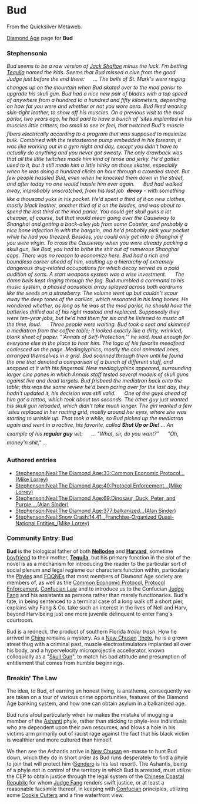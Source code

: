 
# Bud

From the Quicksilver Metaweb.

[Diamond Age](/diamond-age) page for **Bud**
### Stephensonia


*Bud seems to be a raw version of [Jack Shaftoe](/jack-shaftoe) minus the luck. I'm betting [Tequila](/tequila) named the kids. Seems that Bud missed a clue from the good Judge just before the end there:
     ... The bells of St. Mark's were ringing changes up on the mountain when Bud skated over to the mod parlor to upgrade his skull gun. Bud had a nice new pair of blades with a top speed of anywhere from a hundred to a hundred and fifty kilometers, depending on how fat you were and whether or not you wore aero. Bud liked wearing skin-tight leather, to show off his muscles. On a previous visit to the mod parlor, two years ago, he had paid to have a bunch of 'sites implanted in his muscles little critters; too small to see or feel, that twitched Bud's muscle fibers electrically according to a program that was supposed to maximize bulk. Combined with the testosterone pump embedded in his forearm, it was like working out in a gym night and day, except you didn't have to actually do anything and you never got sweaty. The only drawback was that all the little twitches made him kind of tense and jerky. He'd gotten used to it, but it still made him a little hinky on those skates, especially when he was doing a hundred clicks an hour through a crowded street. But few people hassled Bud, even when he knocked them down in the street, and after today no one would hassle him ever again.
     Bud had walked away, improbably unscratched, from his last job  **decoy** - with something like a thousand yuks in his pocket. He'd spent a third of it on new clothes, mostly black leather, another third of it on the blades, and was about to spend the last third at the mod parlor. You could get skull guns a lot cheaper, of course, but that would mean going over the Causeway to Shanghai and getting a back-alley job from some Coaster, and probably a nice bone infection in with the bargain, and he'd probably pick your pocket while he had you theezed. Besides, you could only get into a Shanghai if you were virgin. To cross the Causeway when you were already packing a skull gun, like Bud, you had to bribe the shit out of numerous Shanghai cops. There was no reason to economize here. Bud had a rich and boundless career ahead of him, vaulting up a hierarchy of extremely dangerous drug-related occupations for which decoy served as a paid audition of sorts. A start weapons system was a wise investment.
     The damn bells kept ringing through the fog. Bud mumbled a command to his music system, a phased acoustical array splayed across both eardrums like the seeds on a strawberry. The volume went up but couldn't scour away the deep tones of the carillon, which resonated in his long bones. He wondered whether, as long as he was at the mod parlor, he should have the batteries drilled out of his right mastoid and replaced. Supposedly they were ten-year jobs, but he'd had them for six and he listened to music all the time, loud.
     Three people were waiting. Bud took a seat and skimmed a mediatron from the coffee table; it looked exactly like a dirty, wrinkled, blank sheet of paper. "'Annals of Self-Protection,'" he said, loud enough for everyone else in the place to hear him. The logo of his favorite meedfeed coalesced on the page. Mediaglyphics, mostly the cool animated ones, arranged themselves in a grid. Bud scanned through them until he found the one that denoted a comparison of a bunch of different stuff, and snapped at it with his fingernail. New mediaglyphics appeared, surrounding larger cine panes in which Annals staff tested several models of skull guns against live and dead targets. Bud frisbeed the mediatron back onto the table; this was the same review he'd been poring over for the last day, they hadn't updated it, his decision was still valid.
     One of the guys ahead of him got a tattoo, which took about ten seconds. The other guy just wanted his skull gun reloaded, which didn't take much longer. The girl wanted a few 'sites replaced in her racting grid, mostly around her eyes, where she was starting to wrinkle up. That took a while, so Bud picked up the mediatron again and went in a ractive, his favorite, called **Shut Up or Die!** ...
An example of his **regular guy** wit:
     ... "What, sir, do you want?"
     "Oh, money'n shit," ...*
### Authored entries


* [Stephenson:Neal:The Diamond Age:33:Common Economic Protocol...(Mike Lorrey)](/stephenson-neal-the-diamond-age-33-common-economic-protocol-mike-lorrey)
* [Stephenson:Neal:The Diamond Age:40:Protocol Enforcement...(Mike Lorrey)](/stephenson-neal-the-diamond-age-40-protocol-enforcement-mike-lorrey)
* [Stephenson:Neal:The Diamond Age:69:Dinosaur, Duck, Peter, and Purple ...(Alan Sinder)](/stephenson-neal-the-diamond-age-69-dinosaur-duck-peter-and-purple-alan-sinder)
* [Stephenson:Neal:The Diamond Age:377:balkanized...(Alan Sinder)](/stephenson-neal-the-diamond-age-377-balkanized-alan-sinder)
* [Stephenson:Neal:Snow Crash:14,41:\_Franchise-Organized Quasi-National Entities\_(Mike Lorrey)](/stephenson-neal-snow-crash-14-41-franchise-organized-quasi-national-entities-mike-lorrey)


### Community Entry: Bud


**Bud** is the biological father of both **[Nellodee](/princess-nell)** and **[Harvard](/harv)**, sometime [boyfriend](/110-degress-in-the-shade) to their mother, **[Tequila](/tequila)**, but his primary function in the plot of the novel is as a mechanism for introducing the reader to the particular sort of social plenum and legal regieme our characters function within, particularly the [Phyles](/phyle) and [FOQNEs](/foqne) that most members of Diamond Age society are members of, as well as the [Common Economic Protocol](/common-economic-protocol), [Protocol Enforcement](/protocol-enforcement), [Confucian Law](/confucian-law) and to introduce us to the Confucian [Judge Fang](/judge-fang) and his assistants as persons rather than merely functionaries. Bud's fate, in being sentenced to a terminal case of a long walk off a short pier, explains why Fang & Co. take such an interest in the lives of Nell and Harv, beyond Harv being just one more juvenile delinquent to enter Fang's courtroom.

Bud is a redneck, the product of southern Florida *trailer trash*. How he arrived in [China](/) remains a mystery. As a [New Chusan](/new-chusan) ['thete](/thete), he is a grown street thug with a criminal past, muscle electrostimulators implanted all over his body, and a hypervelocity microprojectile accellerator, known colloquially as a "[Skull Gun](/skull-gun)", to match his bad attitude and presumption of entitlement that comes from humble beginnings.

### Breakin' The Law


The idea, to Bud, of earning an honest living, is anathema, consequently we are taken on a tour of various crime opportunities, features of the Diamond Age banking system, and how one can obtain asylum in a balkanized age.

Bud runs afoul particularly when he makes the mistake of mugging a member of the [Ashanti](/) phyle, rather than sticking to phyle-less individuals who are dependent upon their own resources, and blows a hole in his victims arm primarily out of racist rage against the fact that his black victim is wealthier and more cultured than himself. 

We then see the Ashantis arrive in [New Chusan](/new-chusan) en-masse to hunt Bud down, which they do in short order as Bud runs desperately to find a phyle to join that will protect him ([Sendero](/sendero) is his last resort). The Ashantis, being of a phyle not in control of the territory in which Bud is arrested, must utilize the CEP to obtain justice through the legal system of the [Chinese Coastal Republic](/chinese-coastal-republic) for whom [Judge Fang](/judge-fang) renders swift justice, or at least a reasonable facsimile thereof, in keeping with [Confucian](/) principles, utilizing some [Cookie Cutters](/cookie-cutters) and a fine waterfront view.
